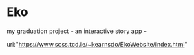 # Eko
my graduation project -
an interactive story app - 

uri:"https://www.scss.tcd.ie/~kearnsdo/EkoWebsite/index.html"
